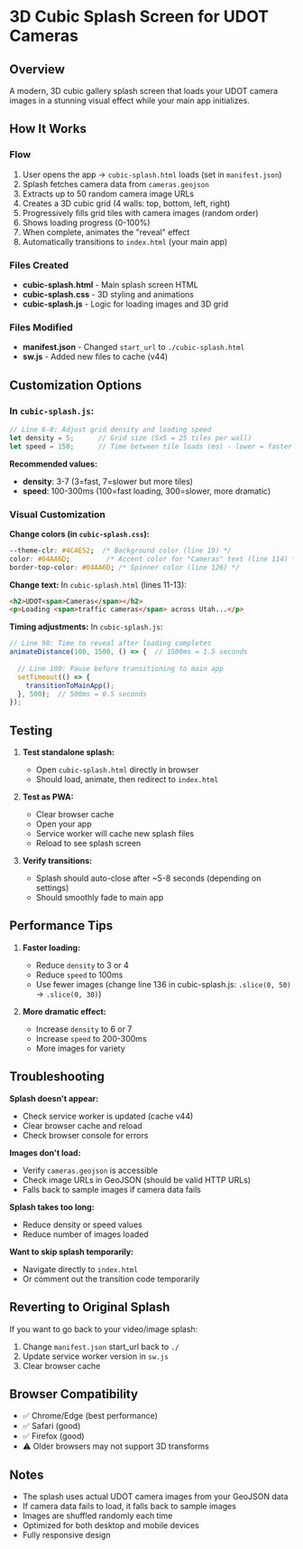 # 3D Cubic Splash Screen for UDOT Cameras

## Overview
A modern, 3D cubic gallery splash screen that loads your UDOT camera images in a stunning visual effect while your main app initializes.

## How It Works

### Flow
1. User opens the app → `cubic-splash.html` loads (set in `manifest.json`)
2. Splash fetches camera data from `cameras.geojson`
3. Extracts up to 50 random camera image URLs
4. Creates a 3D cubic grid (4 walls: top, bottom, left, right)
5. Progressively fills grid tiles with camera images (random order)
6. Shows loading progress (0-100%)
7. When complete, animates the "reveal" effect
8. Automatically transitions to `index.html` (your main app)

### Files Created
- **cubic-splash.html** - Main splash screen HTML
- **cubic-splash.css** - 3D styling and animations
- **cubic-splash.js** - Logic for loading images and 3D grid

### Files Modified
- **manifest.json** - Changed `start_url` to `./cubic-splash.html`
- **sw.js** - Added new files to cache (v44)

## Customization Options

### In `cubic-splash.js`:

```javascript
// Line 6-8: Adjust grid density and loading speed
let density = 5;      // Grid size (5x5 = 25 tiles per wall)
let speed = 150;      // Time between tile loads (ms) - lower = faster
```

**Recommended values:**
- **density**: 3-7 (3=fast, 7=slower but more tiles)
- **speed**: 100-300ms (100=fast loading, 300=slower, more dramatic)

### Visual Customization

**Change colors (in `cubic-splash.css`):**
```css
--theme-clr: #4C4E52;  /* Background color (line 19) */
color: #04AA6D;         /* Accent color for "Cameras" text (line 114) */
border-top-color: #04AA6D; /* Spinner color (line 126) */
```

**Change text:**
In `cubic-splash.html` (lines 11-13):
```html
<h2>UDOT<span>Cameras</span></h2>
<p>Loading <span>traffic cameras</span> across Utah...</p>
```

**Timing adjustments:**
In `cubic-splash.js`:
```javascript
// Line 98: Time to reveal after loading completes
animateDistance(100, 1500, () => {  // 1500ms = 1.5 seconds
  
  // Line 100: Pause before transitioning to main app
  setTimeout(() => {
    transitionToMainApp();
  }, 500);  // 500ms = 0.5 seconds
});
```

## Testing

1. **Test standalone splash:**
   - Open `cubic-splash.html` directly in browser
   - Should load, animate, then redirect to `index.html`

2. **Test as PWA:**
   - Clear browser cache
   - Open your app
   - Service worker will cache new splash files
   - Reload to see splash screen

3. **Verify transitions:**
   - Splash should auto-close after ~5-8 seconds (depending on settings)
   - Should smoothly fade to main app

## Performance Tips

1. **Faster loading:**
   - Reduce `density` to 3 or 4
   - Reduce `speed` to 100ms
   - Use fewer images (change line 136 in cubic-splash.js: `.slice(0, 50)` → `.slice(0, 30)`)

2. **More dramatic effect:**
   - Increase `density` to 6 or 7
   - Increase `speed` to 200-300ms
   - More images for variety

## Troubleshooting

**Splash doesn't appear:**
- Check service worker is updated (cache v44)
- Clear browser cache and reload
- Check browser console for errors

**Images don't load:**
- Verify `cameras.geojson` is accessible
- Check image URLs in GeoJSON (should be valid HTTP URLs)
- Falls back to sample images if camera data fails

**Splash takes too long:**
- Reduce density or speed values
- Reduce number of images loaded

**Want to skip splash temporarily:**
- Navigate directly to `index.html`
- Or comment out the transition code temporarily

## Reverting to Original Splash

If you want to go back to your video/image splash:

1. Change `manifest.json` start_url back to `./`
2. Update service worker version in `sw.js`
3. Clear browser cache

## Browser Compatibility

- ✅ Chrome/Edge (best performance)
- ✅ Safari (good)
- ✅ Firefox (good)
- ⚠️ Older browsers may not support 3D transforms

## Notes

- The splash uses actual UDOT camera images from your GeoJSON data
- If camera data fails to load, it falls back to sample images
- Images are shuffled randomly each time
- Optimized for both desktop and mobile devices
- Fully responsive design

